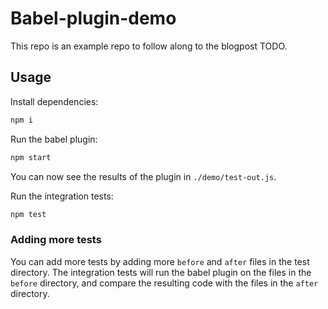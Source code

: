 # Babel-plugin-demo

This repo is an example repo to follow along to the blogpost TODO.

## Usage

Install dependencies:
```bash
npm i
```

Run the babel plugin:
```bash
npm start
```
You can now see the results of the plugin in `./demo/test-out.js`.

Run the integration tests:
```bash
npm test
```

### Adding more tests

You can add more tests by adding more `before` and `after` files in the test directory. The integration tests will run the babel plugin on the files in the `before` directory, and compare the resulting code with the files in the `after` directory.
